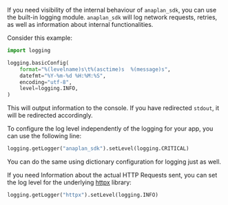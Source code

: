 If you need visibility of the internal behaviour of `anaplan_sdk`, you can use the built-in logging
module. `anaplan_sdk` will log network requests, retries, as well as information about internal functionalities.

Consider this example:

```python
import logging

logging.basicConfig(
    format="%(levelname)s\t%(asctime)s  %(message)s",
    datefmt="%Y-%m-%d %H:%M:%S",
    encoding="utf-8",
    level=logging.INFO,
)
```

This will output information to the console. If you have redirected `stdout`, it will be redirected accordingly.

To configure the log level independently of the logging for your app, you can use the following line:

```python
logging.getLogger("anaplan_sdk").setLevel(logging.CRITICAL)
```

You can do the same using dictionary configuration for logging just as well.

If you need Information about the actual HTTP Requests sent, you can set the log level for the
underlying [httpx](https://www.python-httpx.org/) library:

```python
logging.getLogger("httpx").setLevel(logging.INFO)
```
